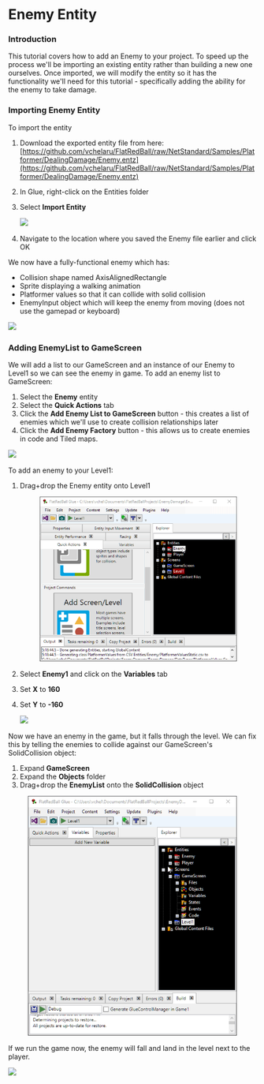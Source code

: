 # Enemy Entity

### Introduction

This tutorial covers how to add an Enemy to your project. To speed up the process we'll be importing an existing entity rather than building a new one ourselves. Once imported, we will modify the entity so it has the functionality we'll need for this tutorial - specifically adding the ability for the enemy to take damage.

### Importing Enemy Entity

To import the entity

1. Download the exported entity file from here: [https://github.com/vchelaru/FlatRedBall/raw/NetStandard/Samples/Platformer/DealingDamage/Enemy.entz](https://github.com/vchelaru/FlatRedBall/raw/NetStandard/Samples/Platformer/DealingDamage/Enemy.entz)
2. In Glue, right-click on the Entities folder
3.  Select **Import Entity**

    ![](../../../media/2021-04-img\_607e09e77abbf.png)
4. Navigate to the location where you saved the Enemy file earlier and click OK

We now have a fully-functional enemy which has:

* Collision shape named AxisAlignedRectangle
* Sprite displaying a walking animation
* Platformer values so that it can collide with solid collision
* EnemyInput object which will keep the enemy from moving (does not use the gamepad or keyboard)

![](../../../media/2021-04-img\_607e0a6f79d2f.png)

### Adding EnemyList to GameScreen

We will add a list to our GameScreen and an instance of our Enemy to Level1 so we can see the enemy in game. To add an enemy list to GameScreen:

1. Select the **Enemy** entity
2. Select the **Quick Actions** tab
3. Click the **Add Enemy List to GameScreen** button - this creates a list of enemies which we'll use to create collision relationships later
4. Click the **Add Enemy Factory** button - this allows us to create enemies in code and Tiled maps.

![](../../../media/2021-04-img\_607e0b2c6c289.png)

To add an enemy to your Level1:

1.  Drag+drop the Enemy entity onto Level1\
    &#x20;

    <figure><img src="../../../media/2021-04-2021_April_19_171821.gif" alt=""><figcaption></figcaption></figure>
2. Select **Enemy1** and click on the **Variables** tab
3. Set **X** to **160**
4.  Set **Y** to **-160**

    ![](../../../media/2021-04-img\_607e10dfcde24.png)

Now we have an enemy in the game, but it falls through the level. We can fix this by telling the enemies to collide against our GameScreen's SolidCollision object:

1. Expand **GameScreen**
2. Expand the **Objects** folder
3. Drag+drop the **EnemyList** onto the **SolidCollision** object

&#x20;

<figure><img src="../../../media/2021-04-2021_April_19_185117.gif" alt=""><figcaption></figcaption></figure>

If we run the game now, the enemy will fall and land in the level next to the player.

![](../../../media/2021-04-img\_607e1e1cb80cb.png)

&#x20;
